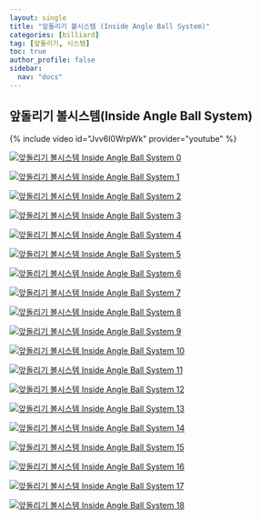 ```yaml
---
layout: single
title: "앞돌리기 볼시스템 (Inside Angle Ball System)"
categories: [billiard]
tag: [앞돌리기, 시스템] 
toc: true
author_profile: false
sidebar:
  nav: "docs"
---
```


## 앞돌리기 볼시스템(Inside Angle Ball System)

{% include video id="Jvv6I0WrpWk" provider="youtube" %}

[![앞돌리기 볼시스템 Inside Angle Ball System 0](/images/%EC%95%9E%EB%8F%8C%EB%A6%AC%EA%B8%B0%20%EB%B3%BC%EC%8B%9C%EC%8A%A4%ED%85%9C%20(inside%20angle%20ball%20system)_0.png)](/images/%EC%95%9E%EB%8F%8C%EB%A6%AC%EA%B8%B0%20%EB%B3%BC%EC%8B%9C%EC%8A%A4%ED%85%9C%20(inside%20angle%20ball%20system)_0.png)

[![앞돌리기 볼시스템 Inside Angle Ball System 1](/images/%EC%95%9E%EB%8F%8C%EB%A6%AC%EA%B8%B0%20%EB%B3%BC%EC%8B%9C%EC%8A%A4%ED%85%9C%20(inside%20angle%20ball%20system)_1.png)](/images/%EC%95%9E%EB%8F%8C%EB%A6%AC%EA%B8%B0%20%EB%B3%BC%EC%8B%9C%EC%8A%A4%ED%85%9C%20(inside%20angle%20ball%20system)_1.png)

[![앞돌리기 볼시스템 Inside Angle Ball System 2](/images/%EC%95%9E%EB%8F%8C%EB%A6%AC%EA%B8%B0%20%EB%B3%BC%EC%8B%9C%EC%8A%A4%ED%85%9C%20(inside%20angle%20ball%20system)_2.png)](/images/%EC%95%9E%EB%8F%8C%EB%A6%AC%EA%B8%B0%20%EB%B3%BC%EC%8B%9C%EC%8A%A4%ED%85%9C%20(inside%20angle%20ball%20system)_2.png)

[![앞돌리기 볼시스템 Inside Angle Ball System 3](/images/%EC%95%9E%EB%8F%8C%EB%A6%AC%EA%B8%B0%20%EB%B3%BC%EC%8B%9C%EC%8A%A4%ED%85%9C%20(inside%20angle%20ball%20system)_3.png)](/images/%EC%95%9E%EB%8F%8C%EB%A6%AC%EA%B8%B0%20%EB%B3%BC%EC%8B%9C%EC%8A%A4%ED%85%9C%20(inside%20angle%20ball%20system)_3.png)

[![앞돌리기 볼시스템 Inside Angle Ball System 4](/images/%EC%95%9E%EB%8F%8C%EB%A6%AC%EA%B8%B0%20%EB%B3%BC%EC%8B%9C%EC%8A%A4%ED%85%9C%20(inside%20angle%20ball%20system)_4.png)](/images/%EC%95%9E%EB%8F%8C%EB%A6%AC%EA%B8%B0%20%EB%B3%BC%EC%8B%9C%EC%8A%A4%ED%85%9C%20(inside%20angle%20ball%20system)_4.png)

[![앞돌리기 볼시스템 Inside Angle Ball System 5](/images/%EC%95%9E%EB%8F%8C%EB%A6%AC%EA%B8%B0%20%EB%B3%BC%EC%8B%9C%EC%8A%A4%ED%85%9C%20(inside%20angle%20ball%20system)_5.png)](/images/%EC%95%9E%EB%8F%8C%EB%A6%AC%EA%B8%B0%20%EB%B3%BC%EC%8B%9C%EC%8A%A4%ED%85%9C%20(inside%20angle%20ball%20system)_5.png)

[![앞돌리기 볼시스템 Inside Angle Ball System 6](/images/%EC%95%9E%EB%8F%8C%EB%A6%AC%EA%B8%B0%20%EB%B3%BC%EC%8B%9C%EC%8A%A4%ED%85%9C%20(inside%20angle%20ball%20system)_6.png)](/images/%EC%95%9E%EB%8F%8C%EB%A6%AC%EA%B8%B0%20%EB%B3%BC%EC%8B%9C%EC%8A%A4%ED%85%9C%20(inside%20angle%20ball%20system)_6.png)

[![앞돌리기 볼시스템 Inside Angle Ball System 7](/images/%EC%95%9E%EB%8F%8C%EB%A6%AC%EA%B8%B0%20%EB%B3%BC%EC%8B%9C%EC%8A%A4%ED%85%9C%20(inside%20angle%20ball%20system)_7.png)](/images/%EC%95%9E%EB%8F%8C%EB%A6%AC%EA%B8%B0%20%EB%B3%BC%EC%8B%9C%EC%8A%A4%ED%85%9C%20(inside%20angle%20ball%20system)_7.png)

[![앞돌리기 볼시스템 Inside Angle Ball System 8](/images/%EC%95%9E%EB%8F%8C%EB%A6%AC%EA%B8%B0%20%EB%B3%BC%EC%8B%9C%EC%8A%A4%ED%85%9C%20(inside%20angle%20ball%20system)_8.png)](/images/%EC%95%9E%EB%8F%8C%EB%A6%AC%EA%B8%B0%20%EB%B3%BC%EC%8B%9C%EC%8A%A4%ED%85%9C%20(inside%20angle%20ball%20system)_8png)

[![앞돌리기 볼시스템 Inside Angle Ball System 9](/images/%EC%95%9E%EB%8F%8C%EB%A6%AC%EA%B8%B0%20%EB%B3%BC%EC%8B%9C%EC%8A%A4%ED%85%9C%20(inside%20angle%20ball%20system)_9.png)](/images/%EC%95%9E%EB%8F%8C%EB%A6%AC%EA%B8%B0%20%EB%B3%BC%EC%8B%9C%EC%8A%A4%ED%85%9C%20(inside%20angle%20ball%20system)_9.png)

[![앞돌리기 볼시스템 Inside Angle Ball System 10](/images/%EC%95%9E%EB%8F%8C%EB%A6%AC%EA%B8%B0%20%EB%B3%BC%EC%8B%9C%EC%8A%A4%ED%85%9C%20(inside%20angle%20ball%20system)_10.png)](/images/%EC%95%9E%EB%8F%8C%EB%A6%AC%EA%B8%B0%20%EB%B3%BC%EC%8B%9C%EC%8A%A4%ED%85%9C%20(inside%20angle%20ball%20system)_10.png)

[![앞돌리기 볼시스템 Inside Angle Ball System 11](/images/%EC%95%9E%EB%8F%8C%EB%A6%AC%EA%B8%B0%20%EB%B3%BC%EC%8B%9C%EC%8A%A4%ED%85%9C%20(inside%20angle%20ball%20system)_11.png)](/images/%EC%95%9E%EB%8F%8C%EB%A6%AC%EA%B8%B0%20%EB%B3%BC%EC%8B%9C%EC%8A%A4%ED%85%9C%20(inside%20angle%20ball%20system)_11.png)

[![앞돌리기 볼시스템 Inside Angle Ball System 12](/images/%EC%95%9E%EB%8F%8C%EB%A6%AC%EA%B8%B0%20%EB%B3%BC%EC%8B%9C%EC%8A%A4%ED%85%9C%20(inside%20angle%20ball%20system)_12.png)](/images/%EC%95%9E%EB%8F%8C%EB%A6%AC%EA%B8%B0%20%EB%B3%BC%EC%8B%9C%EC%8A%A4%ED%85%9C%20(inside%20angle%20ball%20system)_12.png)

[![앞돌리기 볼시스템 Inside Angle Ball System 13](/images/%EC%95%9E%EB%8F%8C%EB%A6%AC%EA%B8%B0%20%EB%B3%BC%EC%8B%9C%EC%8A%A4%ED%85%9C%20(inside%20angle%20ball%20system)_13.png)](/images/%EC%95%9E%EB%8F%8C%EB%A6%AC%EA%B8%B0%20%EB%B3%BC%EC%8B%9C%EC%8A%A4%ED%85%9C%20(inside%20angle%20ball%20system)_13.png)

[![앞돌리기 볼시스템 Inside Angle Ball System 14](/images/%EC%95%9E%EB%8F%8C%EB%A6%AC%EA%B8%B0%20%EB%B3%BC%EC%8B%9C%EC%8A%A4%ED%85%9C%20(inside%20angle%20ball%20system)_14.png)](/images/%EC%95%9E%EB%8F%8C%EB%A6%AC%EA%B8%B0%20%EB%B3%BC%EC%8B%9C%EC%8A%A4%ED%85%9C%20(inside%20angle%20ball%20system)_14.png)

[![앞돌리기 볼시스템 Inside Angle Ball System 15](/images/%EC%95%9E%EB%8F%8C%EB%A6%AC%EA%B8%B0%20%EB%B3%BC%EC%8B%9C%EC%8A%A4%ED%85%9C%20(inside%20angle%20ball%20system)_15.png)](/images/%EC%95%9E%EB%8F%8C%EB%A6%AC%EA%B8%B0%20%EB%B3%BC%EC%8B%9C%EC%8A%A4%ED%85%9C%20(inside%20angle%20ball%20system)_15.png)

[![앞돌리기 볼시스템 Inside Angle Ball System 16](/images/%EC%95%9E%EB%8F%8C%EB%A6%AC%EA%B8%B0%20%EB%B3%BC%EC%8B%9C%EC%8A%A4%ED%85%9C%20(inside%20angle%20ball%20system)_16.png)](/images/%EC%95%9E%EB%8F%8C%EB%A6%AC%EA%B8%B0%20%EB%B3%BC%EC%8B%9C%EC%8A%A4%ED%85%9C%20(inside%20angle%20ball%20system)_16.png)

[![앞돌리기 볼시스템 Inside Angle Ball System 17](/images/%EC%95%9E%EB%8F%8C%EB%A6%AC%EA%B8%B0%20%EB%B3%BC%EC%8B%9C%EC%8A%A4%ED%85%9C%20(inside%20angle%20ball%20system)_17.png)](/images/%EC%95%9E%EB%8F%8C%EB%A6%AC%EA%B8%B0%20%EB%B3%BC%EC%8B%9C%EC%8A%A4%ED%85%9C%20(inside%20angle%20ball%20system)_17.png)

[![앞돌리기 볼시스템 Inside Angle Ball System 18](/images/%EC%95%9E%EB%8F%8C%EB%A6%AC%EA%B8%B0%20%EB%B3%BC%EC%8B%9C%EC%8A%A4%ED%85%9C%20(inside%20angle%20ball%20system)_18.png)](/images/%EC%95%9E%EB%8F%8C%EB%A6%AC%EA%B8%B0%20%EB%B3%BC%EC%8B%9C%EC%8A%A4%ED%85%9C%20(inside%20angle%20ball%20system)_18png)
